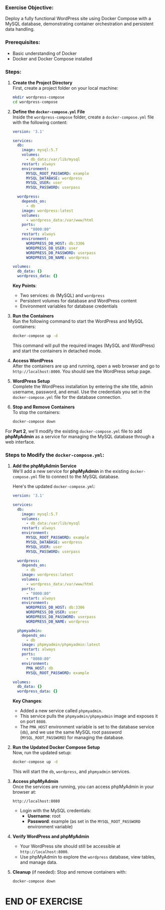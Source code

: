 ### Exercise Objective:
Deploy a fully functional WordPress site using Docker Compose with a MySQL database, demonstrating container orchestration and persistent data handling.

### Prerequisites:
- Basic understanding of Docker
- Docker and Docker Compose installed

### Steps:

1. **Create the Project Directory**  
   First, create a project folder on your local machine:
   ```bash
   mkdir wordpress-compose
   cd wordpress-compose
   ```

2. **Define the `docker-compose.yml` File**  
   Inside the `wordpress-compose` folder, create a `docker-compose.yml` file with the following content:
   ```yaml
   version: '3.1'

   services:
     db:
       image: mysql:5.7
       volumes:
         - db_data:/var/lib/mysql
       restart: always
       environment:
         MYSQL_ROOT_PASSWORD: example
         MYSQL_DATABASE: wordpress
         MYSQL_USER: user
         MYSQL_PASSWORD: userpass

     wordpress:
       depends_on:
         - db
       image: wordpress:latest
       volumes:
         - wordpress_data:/var/www/html
       ports:
         - "8000:80"
       restart: always
       environment:
         WORDPRESS_DB_HOST: db:3306
         WORDPRESS_DB_USER: user
         WORDPRESS_DB_PASSWORD: userpass
         WORDPRESS_DB_NAME: wordpress

   volumes:
     db_data: {}
     wordpress_data: {}
   ```

   **Key Points**:
   - Two services: `db` (MySQL) and `wordpress`
   - Persistent volumes for database and WordPress content
   - Environment variables for database credentials

3. **Run the Containers**  
   Run the following command to start the WordPress and MySQL containers:
   ```bash
   docker-compose up -d
   ```

   This command will pull the required images (MySQL and WordPress) and start the containers in detached mode.

4. **Access WordPress**  
   After the containers are up and running, open a web browser and go to `http://localhost:8000`. You should see the WordPress setup page.

5. **WordPress Setup**  
   Complete the WordPress installation by entering the site title, admin username, password, and email. Use the credentials you set in the `docker-compose.yml` file for the database connection.

6. **Stop and Remove Containers**  
   To stop the containers:
   ```bash
   docker-compose down
   ```

For **Part 2**, we'll modify the existing `docker-compose.yml` file to add **phpMyAdmin** as a service for managing the MySQL database through a web interface.

### Steps to Modify the `docker-compose.yml`:

1. **Add the phpMyAdmin Service**  
   We'll add a new service for **phpMyAdmin** in the existing `docker-compose.yml` file to connect to the MySQL database.

   Here's the updated `docker-compose.yml`:

   ```yaml
   version: '3.1'

   services:
     db:
       image: mysql:5.7
       volumes:
         - db_data:/var/lib/mysql
       restart: always
       environment:
         MYSQL_ROOT_PASSWORD: example
         MYSQL_DATABASE: wordpress
         MYSQL_USER: user
         MYSQL_PASSWORD: userpass

     wordpress:
       depends_on:
         - db
       image: wordpress:latest
       volumes:
         - wordpress_data:/var/www/html
       ports:
         - "8000:80"
       restart: always
       environment:
         WORDPRESS_DB_HOST: db:3306
         WORDPRESS_DB_USER: user
         WORDPRESS_DB_PASSWORD: userpass
         WORDPRESS_DB_NAME: wordpress

     phpmyadmin:
       depends_on:
         - db
       image: phpmyadmin/phpmyadmin:latest
       restart: always
       ports:
         - "8080:80"
       environment:
         PMA_HOST: db
         MYSQL_ROOT_PASSWORD: example

   volumes:
     db_data: {}
     wordpress_data: {}
   ```

   **Key Changes**:
   - Added a new service called `phpmyadmin`.
   - This service pulls the `phpmyadmin/phpmyadmin` image and exposes it on port `8080`.
   - The `PMA_HOST` environment variable is set to the database service (`db`), and we use the same MySQL root password (`MYSQL_ROOT_PASSWORD`) for managing the database.

2. **Run the Updated Docker Compose Setup**  
   Now, run the updated setup:
   ```bash
   docker-compose up -d
   ```

   This will start the `db`, `wordpress`, and `phpmyadmin` services.

3. **Access phpMyAdmin**  
   Once the services are running, you can access phpMyAdmin in your browser at:
   ```
   http://localhost:8080
   ```

   - Login with the MySQL credentials:
     - **Username**: root
     - **Password**: example (as set in the `MYSQL_ROOT_PASSWORD` environment variable)

4. **Verify WordPress and phpMyAdmin**  
   - Your WordPress site should still be accessible at `http://localhost:8000`.
   - Use phpMyAdmin to explore the `wordpress` database, view tables, and manage data.

5. **Cleanup** (if needed):
   Stop and remove containers with:
   ```bash
   docker-compose down
   ```

# END OF EXERCISE